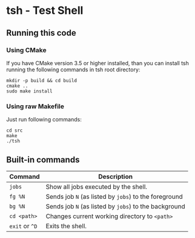 # tsh - Test Shell

## Running this code
### Using CMake
If you have CMake version 3.5 or higher installed, than you can install tsh running the following commands in tsh root directory:
```
mkdir -p build && cd build
cmake ..
sudo make install
```
### Using raw Makefile
Just run following commands:
```
cd src
make
./tsh
```

## Built-in commands

| Command | Description |
| --- | --- |
| `jobs` | Show all jobs executed by the shell. |
| `fg %N` | Sends job `N` (as listed by `jobs`) to the foreground
| `bg %N` | Sends job `N` (as listed by `jobs`) to the background
| `cd <path>` | Changes current working directory to `<path>`
| `exit` or `^D` | Exits the shell.
